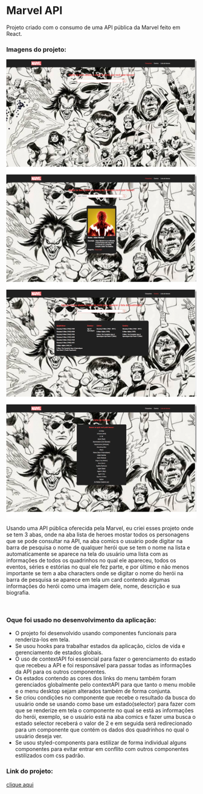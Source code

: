 # Marvel API
Projeto criado com o consumo de uma API pública da Marvel feito em React.
<h3>Imagens do projeto:</h3>
<img src="https://github.com/sian19/Marvel-API/blob/master/src/assets/img-projeto1.png"/>
<img src="https://github.com/sian19/Marvel-API/blob/master/src/assets/img-projeto2.png" />
<img src="https://github.com/sian19/Marvel-API/blob/master/src/assets/img-projeto3.png" />
<img src="https://github.com/sian19/Marvel-API/blob/master/src/assets/img-ptojeto4.png" />
<p>Usando uma API pública oferecida pela Marvel, eu criei esses projeto onde se tem 3 abas, onde na aba lista de heroes mostar todos os personagens que se pode consultar na API, na aba comics o usuário pode digitar na barra de pesquisa o nome de qualquer herói que se tem o nome na lista e automaticamente se aparece na tela do usuário uma lista com as informações de todos os quadrinhos no qual ele apareceu, todos os eventos, séries e estórias no qual ele fez parte, e por último e não menos importante se tem a aba characters onde se digitar o nome do herói na barra de pesquisa se aparece em tela um card contendo algumas informações do herói como uma imagem dele, nome, descrição e sua biografia.</p>
<br/>
<h3>Oque foi usado no desenvolvimento da aplicação:</h3>
<ul>
  <li>O projeto foi desenvolvido usando componentes funcionais para renderiza-los em tela.</li>
  <li>Se usou hooks para trabalhar estados da aplicação, ciclos de vida e gerenciamento de estados globais.</li>
  <li>O uso de contextAPI foi essencial para fazer o gerenciamento do estado que recebeu a API e foi responsável para passar todas as informações da API para os outros componentes.</li>
  <li>Os estados contendo as cores dos links do menu também foram gerenciados globalmente pelo contextAPI para que tanto o menu mobile e o menu desktop sejam alterados também de forma conjunta.</li>
  <li>Se criou condições no componente que recebe o resultado da busca do usuário onde se usando como base um estado(selector) para fazer com que se renderize em tela o componente no qual se está as informações do herói, exemplo, se o usuário está na aba comics e fazer uma busca o estado selector receberá o valor de 2 e em seguida será redirecionado para um componente que contém os dados dos quadrinhos no qual o usuário deseja ver.</li>
  <li>Se usou styled-components para estilizar de forma individual alguns componentes para evitar entrar em conflito com outros componentes estilizados com css padrâo.</li>
</ul>
<h3>Link do projeto:</h3>
<a href="https://marvel-api-ruby.vercel.app/">clique aqui<a>
